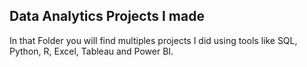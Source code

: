 ## Data Analytics Projects I made
In that Folder you will find multiples projects I did using tools like SQL, Python, R, Excel, Tableau and Power BI.
 
